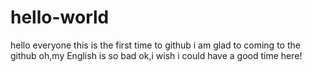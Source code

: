 # hello-world
hello everyone
this is the first time to github
i am glad to coming to the github
oh,my English is so bad 
ok,i wish i could have a good time here!
